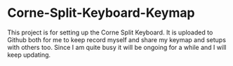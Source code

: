 # Corne-Split-Keyboard-Keymap

This project is for setting up the Corne Split Keyboard. It is uploaded to Github both for me to keep record myself and share my keymap and setups with others too.
Since I am quite busy it will be ongoing for a while and I will keep updating.
